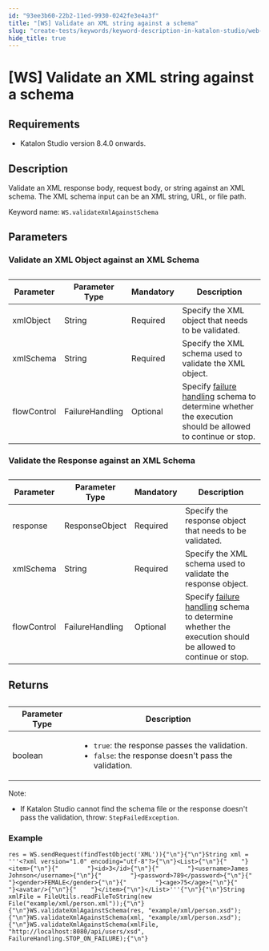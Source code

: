```yaml
---
id: "93ee3b60-22b2-11ed-9930-0242fe3e4a3f"
title: "[WS] Validate an XML string against a schema"
slug: "create-tests/keywords/keyword-description-in-katalon-studio/web-service-keywords/ws-validate-an-xml-string-against-a-schema"
hide_title: true
---
```


# <a id="id" class="anchor_top_offset"/><a id="ariaid-title1" class="anchor_top_offset"/>[WS] Validate an XML string against a schema 


## Requirements

<div xmlns="http://www.w3.org/1999/xhtml" className="p"><ul className="ul"><li className="li"><p className="p">Katalon Studio version 8.4.0 onwards.</p></li></ul></div>

## <a id="id_1" class="anchor_top_offset"/>Description

<p xmlns="http://www.w3.org/1999/xhtml" className="p">Validate an XML response body, request body, or string against an XML schema. The XML schema input can be an XML string, URL, or file path.</p> 
<p xmlns="http://www.w3.org/1999/xhtml" className="p">Keyword name: <code className="ph codeph">WS.validateXmlAgainstSchema</code></p> 
    

## <a id="id_2" class="anchor_top_offset"/>Parameters

    
          

### <a id="id_3" class="anchor_top_offset"/>Validate an XML Object against an XML Schema

<table xmlns="http://www.w3.org/1999/xhtml" className="table anchor_top_offset" id="id_3__49b93f90-4c28-44c0-ae64-35c98c17198a"><caption /><thead className="thead"><tr className><th className="entry anchor_top_offset" id="id_3__49b93f90-4c28-44c0-ae64-35c98c17198a__entry__1">Parameter</th><th className="entry anchor_top_offset" id="id_3__49b93f90-4c28-44c0-ae64-35c98c17198a__entry__2">Parameter Type</th><th className="entry anchor_top_offset" id="id_3__49b93f90-4c28-44c0-ae64-35c98c17198a__entry__3">Mandatory</th><th className="entry anchor_top_offset" id="id_3__49b93f90-4c28-44c0-ae64-35c98c17198a__entry__4">Description</th></tr></thead><tbody className="tbody"><tr className><td className="entry" headers="id_3__49b93f90-4c28-44c0-ae64-35c98c17198a__entry__1 id_3__49b93f90-4c28-44c0-ae64-35c98c17198a__entry__2 id_3__49b93f90-4c28-44c0-ae64-35c98c17198a__entry__3 id_3__49b93f90-4c28-44c0-ae64-35c98c17198a__entry__4 ">xmlObject</td><td className="entry" headers="id_3__49b93f90-4c28-44c0-ae64-35c98c17198a__entry__1 id_3__49b93f90-4c28-44c0-ae64-35c98c17198a__entry__2 id_3__49b93f90-4c28-44c0-ae64-35c98c17198a__entry__3 id_3__49b93f90-4c28-44c0-ae64-35c98c17198a__entry__4 ">String</td><td className="entry" headers="id_3__49b93f90-4c28-44c0-ae64-35c98c17198a__entry__1 id_3__49b93f90-4c28-44c0-ae64-35c98c17198a__entry__2 id_3__49b93f90-4c28-44c0-ae64-35c98c17198a__entry__3 id_3__49b93f90-4c28-44c0-ae64-35c98c17198a__entry__4 ">Required</td><td className="entry" headers="id_3__49b93f90-4c28-44c0-ae64-35c98c17198a__entry__1 id_3__49b93f90-4c28-44c0-ae64-35c98c17198a__entry__2 id_3__49b93f90-4c28-44c0-ae64-35c98c17198a__entry__3 id_3__49b93f90-4c28-44c0-ae64-35c98c17198a__entry__4 ">Specify the XML object that needs to be validated.</td></tr><tr className><td className="entry" headers="id_3__49b93f90-4c28-44c0-ae64-35c98c17198a__entry__1 id_3__49b93f90-4c28-44c0-ae64-35c98c17198a__entry__2 id_3__49b93f90-4c28-44c0-ae64-35c98c17198a__entry__3 id_3__49b93f90-4c28-44c0-ae64-35c98c17198a__entry__4 ">xmlSchema</td><td className="entry" headers="id_3__49b93f90-4c28-44c0-ae64-35c98c17198a__entry__1 id_3__49b93f90-4c28-44c0-ae64-35c98c17198a__entry__2 id_3__49b93f90-4c28-44c0-ae64-35c98c17198a__entry__3 id_3__49b93f90-4c28-44c0-ae64-35c98c17198a__entry__4 ">String</td><td className="entry" headers="id_3__49b93f90-4c28-44c0-ae64-35c98c17198a__entry__1 id_3__49b93f90-4c28-44c0-ae64-35c98c17198a__entry__2 id_3__49b93f90-4c28-44c0-ae64-35c98c17198a__entry__3 id_3__49b93f90-4c28-44c0-ae64-35c98c17198a__entry__4 ">Required</td><td className="entry" headers="id_3__49b93f90-4c28-44c0-ae64-35c98c17198a__entry__1 id_3__49b93f90-4c28-44c0-ae64-35c98c17198a__entry__2 id_3__49b93f90-4c28-44c0-ae64-35c98c17198a__entry__3 id_3__49b93f90-4c28-44c0-ae64-35c98c17198a__entry__4 ">Specify the XML schema used to validate the XML object.</td></tr><tr className><td className="entry" headers="id_3__49b93f90-4c28-44c0-ae64-35c98c17198a__entry__1 id_3__49b93f90-4c28-44c0-ae64-35c98c17198a__entry__2 id_3__49b93f90-4c28-44c0-ae64-35c98c17198a__entry__3 id_3__49b93f90-4c28-44c0-ae64-35c98c17198a__entry__4 ">flowControl</td><td className="entry" headers="id_3__49b93f90-4c28-44c0-ae64-35c98c17198a__entry__1 id_3__49b93f90-4c28-44c0-ae64-35c98c17198a__entry__2 id_3__49b93f90-4c28-44c0-ae64-35c98c17198a__entry__3 id_3__49b93f90-4c28-44c0-ae64-35c98c17198a__entry__4 ">FailureHandling</td><td className="entry" headers="id_3__49b93f90-4c28-44c0-ae64-35c98c17198a__entry__1 id_3__49b93f90-4c28-44c0-ae64-35c98c17198a__entry__2 id_3__49b93f90-4c28-44c0-ae64-35c98c17198a__entry__3 id_3__49b93f90-4c28-44c0-ae64-35c98c17198a__entry__4 ">Optional</td><td className="entry" headers="id_3__49b93f90-4c28-44c0-ae64-35c98c17198a__entry__1 id_3__49b93f90-4c28-44c0-ae64-35c98c17198a__entry__2 id_3__49b93f90-4c28-44c0-ae64-35c98c17198a__entry__3 id_3__49b93f90-4c28-44c0-ae64-35c98c17198a__entry__4 ">Specify <a className="xref" href="/docs/maintain/configure-failure-handling-settings-in-katalon-studio">failure handling</a> schema to determine whether the execution should be allowed to continue or stop.</td></tr></tbody></table> 

### <a id="id_4" class="anchor_top_offset"/>Validate the  Response against an XML Schema

<table xmlns="http://www.w3.org/1999/xhtml" className="table anchor_top_offset" id="id_4__86bf96e3-139d-43f0-a580-f4c985ac7af3"><caption /><thead className="thead"><tr className><th className="entry anchor_top_offset" id="id_4__86bf96e3-139d-43f0-a580-f4c985ac7af3__entry__1">Parameter</th><th className="entry anchor_top_offset" id="id_4__86bf96e3-139d-43f0-a580-f4c985ac7af3__entry__2">Parameter Type</th><th className="entry anchor_top_offset" id="id_4__86bf96e3-139d-43f0-a580-f4c985ac7af3__entry__3">Mandatory</th><th className="entry anchor_top_offset" id="id_4__86bf96e3-139d-43f0-a580-f4c985ac7af3__entry__4">Description</th></tr></thead><tbody className="tbody"><tr className><td className="entry" headers="id_4__86bf96e3-139d-43f0-a580-f4c985ac7af3__entry__1 id_4__86bf96e3-139d-43f0-a580-f4c985ac7af3__entry__2 id_4__86bf96e3-139d-43f0-a580-f4c985ac7af3__entry__3 id_4__86bf96e3-139d-43f0-a580-f4c985ac7af3__entry__4 ">response</td><td className="entry" headers="id_4__86bf96e3-139d-43f0-a580-f4c985ac7af3__entry__1 id_4__86bf96e3-139d-43f0-a580-f4c985ac7af3__entry__2 id_4__86bf96e3-139d-43f0-a580-f4c985ac7af3__entry__3 id_4__86bf96e3-139d-43f0-a580-f4c985ac7af3__entry__4 ">ResponseObject</td><td className="entry" headers="id_4__86bf96e3-139d-43f0-a580-f4c985ac7af3__entry__1 id_4__86bf96e3-139d-43f0-a580-f4c985ac7af3__entry__2 id_4__86bf96e3-139d-43f0-a580-f4c985ac7af3__entry__3 id_4__86bf96e3-139d-43f0-a580-f4c985ac7af3__entry__4 ">Required</td><td className="entry" headers="id_4__86bf96e3-139d-43f0-a580-f4c985ac7af3__entry__1 id_4__86bf96e3-139d-43f0-a580-f4c985ac7af3__entry__2 id_4__86bf96e3-139d-43f0-a580-f4c985ac7af3__entry__3 id_4__86bf96e3-139d-43f0-a580-f4c985ac7af3__entry__4 ">Specify the response object that needs to be validated.</td></tr><tr className><td className="entry" headers="id_4__86bf96e3-139d-43f0-a580-f4c985ac7af3__entry__1 id_4__86bf96e3-139d-43f0-a580-f4c985ac7af3__entry__2 id_4__86bf96e3-139d-43f0-a580-f4c985ac7af3__entry__3 id_4__86bf96e3-139d-43f0-a580-f4c985ac7af3__entry__4 ">xmlSchema</td><td className="entry" headers="id_4__86bf96e3-139d-43f0-a580-f4c985ac7af3__entry__1 id_4__86bf96e3-139d-43f0-a580-f4c985ac7af3__entry__2 id_4__86bf96e3-139d-43f0-a580-f4c985ac7af3__entry__3 id_4__86bf96e3-139d-43f0-a580-f4c985ac7af3__entry__4 ">String</td><td className="entry" headers="id_4__86bf96e3-139d-43f0-a580-f4c985ac7af3__entry__1 id_4__86bf96e3-139d-43f0-a580-f4c985ac7af3__entry__2 id_4__86bf96e3-139d-43f0-a580-f4c985ac7af3__entry__3 id_4__86bf96e3-139d-43f0-a580-f4c985ac7af3__entry__4 ">Required</td><td className="entry" headers="id_4__86bf96e3-139d-43f0-a580-f4c985ac7af3__entry__1 id_4__86bf96e3-139d-43f0-a580-f4c985ac7af3__entry__2 id_4__86bf96e3-139d-43f0-a580-f4c985ac7af3__entry__3 id_4__86bf96e3-139d-43f0-a580-f4c985ac7af3__entry__4 ">Specify the XML schema used to validate the response         object.</td></tr><tr className><td className="entry" headers="id_4__86bf96e3-139d-43f0-a580-f4c985ac7af3__entry__1 id_4__86bf96e3-139d-43f0-a580-f4c985ac7af3__entry__2 id_4__86bf96e3-139d-43f0-a580-f4c985ac7af3__entry__3 id_4__86bf96e3-139d-43f0-a580-f4c985ac7af3__entry__4 ">flowControl</td><td className="entry" headers="id_4__86bf96e3-139d-43f0-a580-f4c985ac7af3__entry__1 id_4__86bf96e3-139d-43f0-a580-f4c985ac7af3__entry__2 id_4__86bf96e3-139d-43f0-a580-f4c985ac7af3__entry__3 id_4__86bf96e3-139d-43f0-a580-f4c985ac7af3__entry__4 ">FailureHandling</td><td className="entry" headers="id_4__86bf96e3-139d-43f0-a580-f4c985ac7af3__entry__1 id_4__86bf96e3-139d-43f0-a580-f4c985ac7af3__entry__2 id_4__86bf96e3-139d-43f0-a580-f4c985ac7af3__entry__3 id_4__86bf96e3-139d-43f0-a580-f4c985ac7af3__entry__4 ">Optional</td><td className="entry" headers="id_4__86bf96e3-139d-43f0-a580-f4c985ac7af3__entry__1 id_4__86bf96e3-139d-43f0-a580-f4c985ac7af3__entry__2 id_4__86bf96e3-139d-43f0-a580-f4c985ac7af3__entry__3 id_4__86bf96e3-139d-43f0-a580-f4c985ac7af3__entry__4 ">Specify <a className="xref" href="/docs/maintain/configure-failure-handling-settings-in-katalon-studio">failure           handling</a> schema to determine whether the execution should be         allowed to continue or stop.</td></tr></tbody></table> 

## <a id="id_5" class="anchor_top_offset"/>Returns

<table xmlns="http://www.w3.org/1999/xhtml" className="table anchor_top_offset" id="id_5__62b2d206-40c5-4c15-9dc1-141895f5b431"><caption /><colgroup><col style={{width: '100%'}} /><col /></colgroup><thead className="thead"><tr className><th className="entry anchor_top_offset" id="id_5__62b2d206-40c5-4c15-9dc1-141895f5b431__entry__1">Parameter Type</th><th className="entry anchor_top_offset" id="id_5__62b2d206-40c5-4c15-9dc1-141895f5b431__entry__2">Description</th></tr></thead><tbody className="tbody"><tr className><td className="entry" headers="id_5__62b2d206-40c5-4c15-9dc1-141895f5b431__entry__1 id_5__62b2d206-40c5-4c15-9dc1-141895f5b431__entry__2 ">boolean</td><td className="entry" headers="id_5__62b2d206-40c5-4c15-9dc1-141895f5b431__entry__1 id_5__62b2d206-40c5-4c15-9dc1-141895f5b431__entry__2 "><ul className="ul"><li className="li"><code className="ph codeph">true</code>: the response passes the validation.</li><li className="li"><code className="ph codeph">false</code>: the response doesn't pass the validation.</li></ul></td></tr></tbody></table> 
<div xmlns="http://www.w3.org/1999/xhtml" className="note note note_note"><span className="note__title">Note:</span> <ul className="ul"><li className="li">If Katalon Studio cannot find the schema file or the response doesn't pass the validation, throw: <code className="ph codeph">StepFailedException</code>.</li></ul></div>

### <a id="id_6" class="anchor_top_offset"/>Example

<pre xmlns="http://www.w3.org/1999/xhtml" className="pre codeblock"><code>res = WS.sendRequest(findTestObject('XML')){"\n"}{"\n"}String xml = '''&lt;?xml version="1.0" encoding="utf-8"?&gt;{"\n"}&lt;List&gt;{"\n"}{"    "}&lt;item&gt;{"\n"}{"        "}&lt;id&gt;3&lt;/id&gt;{"\n"}{"        "}&lt;username&gt;James Johnson&lt;/username&gt;{"\n"}{"        "}&lt;password&gt;789&lt;/password&gt;{"\n"}{"        "}&lt;gender&gt;FEMALE&lt;/gender&gt;{"\n"}{"        "}&lt;age&gt;75&lt;/age&gt;{"\n"}{"        "}&lt;avatar/&gt;{"\n"}{"    "}&lt;/item&gt;{"\n"}&lt;/List&gt;'''{"\n"}{"\n"}String xmlFile = FileUtils.readFileToString(new File("example/xml/person.xml"));{"\n"}{"\n"}WS.validateXmlAgainstSchema(res, "example/xml/person.xsd");{"\n"}WS.validateXmlAgainstSchema(xml, "example/xml/person.xsd");{"\n"}WS.validateXmlAgainstSchema(xmlFile, "http://localhost:8080/api/users/xsd", FailureHandling.STOP_ON_FAILURE);{"\n"}</code></pre> 
